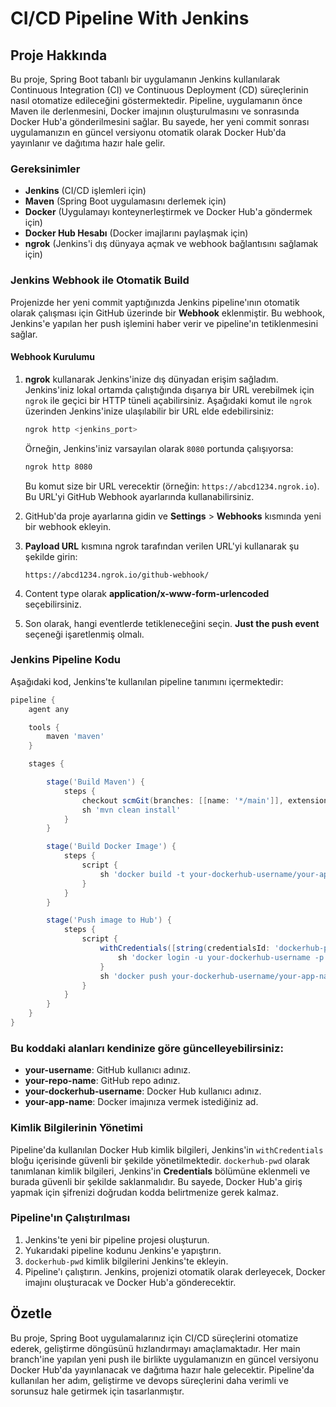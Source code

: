 #  CI/CD Pipeline With Jenkins

## Proje Hakkında

Bu proje, Spring Boot tabanlı bir uygulamanın Jenkins kullanılarak Continuous Integration (CI) ve Continuous Deployment (CD) süreçlerinin nasıl otomatize edileceğini göstermektedir. Pipeline, uygulamanın önce Maven ile derlenmesini, Docker imajının oluşturulmasını ve sonrasında Docker Hub'a gönderilmesini sağlar. Bu sayede, her yeni commit sonrası uygulamanızın en güncel versiyonu otomatik olarak Docker Hub'da yayınlanır ve dağıtıma hazır hale gelir.

### Gereksinimler
- **Jenkins** (CI/CD işlemleri için)
- **Maven** (Spring Boot uygulamasını derlemek için)
- **Docker** (Uygulamayı konteynerleştirmek ve Docker Hub'a göndermek için)
- **Docker Hub Hesabı** (Docker imajlarını paylaşmak için)
- **ngrok** (Jenkins'i dış dünyaya açmak ve webhook bağlantısını sağlamak için)


### Jenkins Webhook ile Otomatik Build

Projenizde her yeni commit yaptığınızda Jenkins pipeline'ının otomatik olarak çalışması için GitHub üzerinde bir **Webhook** eklenmiştir. Bu webhook, Jenkins'e yapılan her push işlemini haber verir ve pipeline'ın tetiklenmesini sağlar.


#### Webhook Kurulumu

1. **ngrok** kullanarak Jenkins'inize dış dünyadan erişim sağladım. Jenkins'iniz lokal ortamda çalıştığında dışarıya bir URL verebilmek için `ngrok` ile geçici bir HTTP tüneli açabilirsiniz. Aşağıdaki komut ile `ngrok` üzerinden Jenkins'inize ulaşılabilir bir URL elde edebilirsiniz:

    ```bash
    ngrok http <jenkins_port>
    ```

   Örneğin, Jenkins'iniz varsayılan olarak `8080` portunda çalışıyorsa:

    ```bash
    ngrok http 8080
    ```

   Bu komut size bir URL verecektir (örneğin: `https://abcd1234.ngrok.io`). Bu URL'yi GitHub Webhook ayarlarında kullanabilirsiniz.

2. GitHub'da proje ayarlarına gidin ve **Settings** > **Webhooks** kısmında yeni bir webhook ekleyin.
3. **Payload URL** kısmına ngrok tarafından verilen URL'yi kullanarak şu şekilde girin:

    ```
    https://abcd1234.ngrok.io/github-webhook/
    ```

4. Content type olarak **application/x-www-form-urlencoded** seçebilirsiniz.
5. Son olarak, hangi eventlerde tetikleneceğini seçin. **Just the push event** seçeneği işaretlenmiş olmalı.

### Jenkins Pipeline Kodu

Aşağıdaki kod, Jenkins'te kullanılan pipeline tanımını içermektedir:
```groovy
pipeline {
    agent any

    tools {
        maven 'maven'
    }

    stages {

        stage('Build Maven') {
            steps {
                checkout scmGit(branches: [[name: '*/main']], extensions: [], userRemoteConfigs: [[url: 'https://github.com/your-username/your-repo-name']])
                sh 'mvn clean install'
            }
        }

        stage('Build Docker Image') {
            steps {
                script {
                    sh 'docker build -t your-dockerhub-username/your-app-name:0.0.1 .'
                }
            }
        }

        stage('Push image to Hub') {
            steps {
                script {
                    withCredentials([string(credentialsId: 'dockerhub-pwd', variable: 'dockerhubpwd')]) {
                        sh 'docker login -u your-dockerhub-username -p ${dockerhubpwd}'
                    }
                    sh 'docker push your-dockerhub-username/your-app-name:0.0.1'
                }
            }
        }
    }
}
```

### Bu koddaki alanları kendinize göre güncelleyebilirsiniz:

* **your-username**: GitHub kullanıcı adınız.
* **your-repo-name**: GitHub repo adınız.
* **your-dockerhub-username**: Docker Hub kullanıcı adınız.
* **your-app-name**: Docker imajınıza vermek istediğiniz ad.

### Kimlik Bilgilerinin Yönetimi

Pipeline'da kullanılan Docker Hub kimlik bilgileri, Jenkins'in `withCredentials` bloğu içerisinde güvenli bir şekilde yönetilmektedir. `dockerhub-pwd` olarak tanımlanan kimlik bilgileri, Jenkins'in **Credentials** bölümüne eklenmeli ve burada güvenli bir şekilde saklanmalıdır. Bu sayede, Docker Hub'a giriş yapmak için şifrenizi doğrudan kodda belirtmenize gerek kalmaz.

### Pipeline'ın Çalıştırılması

1. Jenkins'te yeni bir pipeline projesi oluşturun.
2. Yukarıdaki pipeline kodunu Jenkins'e yapıştırın.
3. `dockerhub-pwd` kimlik bilgilerini Jenkins'te ekleyin.
4. Pipeline'ı çalıştırın. Jenkins, projenizi otomatik olarak derleyecek, Docker imajını oluşturacak ve Docker Hub'a gönderecektir.

## Özetle

Bu proje, Spring Boot uygulamalarınız için CI/CD süreçlerini otomatize ederek, geliştirme döngüsünü hızlandırmayı amaçlamaktadır. Her main branch'ine yapılan yeni push ile birlikte uygulamanızın en güncel versiyonu Docker Hub'da yayınlanacak ve dağıtıma hazır hale gelecektir. Pipeline'da kullanılan her adım, geliştirme ve devops süreçlerini daha verimli ve sorunsuz hale getirmek için tasarlanmıştır.

